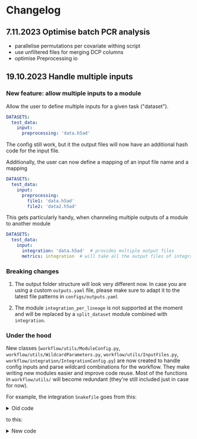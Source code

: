# Changelog

## 7.11.2023 Optimise batch PCR analysis

- parallelise permutations per covariate withing script
- use unfiltered files for merging DCP columns
- optimise Preprocessing io

## 19.10.2023 Handle multiple inputs

### New feature: allow multiple inputs to a module
Allow the user to define multiple inputs for a given task ("dataset").

```yaml
DATASETS:
  test_data:
    input:
      preprocessing: 'data.h5ad'
```

The config still work, but it the output files will now have an additional hash code for the input file.

Additionally, the user can now define a mapping of an input file name and a mapping

```yaml
DATASETS:
  test_data:
    input:
      preprocessing:
        file1: 'data.h5ad'
        file2: 'data2.h5ad'
```


This gets particularly handy, when channeling multiple outputs of a module to another module


```yaml
DATASETS:
  test_data:
    input:
      integration: 'data.h5ad'  # provides multiple output files
      metrics: integration  # will take all the output files of integration as input with human readable input file IDs
```


### Breaking changes

1. The output folder structure will look very different now. In case you are using a custom `outputs.yaml` file, please make sure to adapt it to the latest file patterns in `configs/outputs.yaml`

2. The module `integration_per_lineage` is not supported at the moment and will be replaced by a `split_dataset` module combined with `integration`.

### Under the hood

New classes (`workflow/utils/ModuleConfig.py`, `workflow/utils/WildcardParameters.py`, `workflow/utils/InputFiles.py`, `workflow/integration/IntegrationConfig.py`) are now created to handle config inputs and parse wildcard combinations for the workflow.
They make writing new modules easier and improve code reuse.
Most of the functions in `workflow/utils/` will become redundant (they're still included just in case for now).

For example, the integration `Snakefile` goes from this:

<details>
<summary>Old code</summary>

```python

from utils.misc import all_but, unique_dataframe
from utils.config import get_hyperparams, get_resource, get_params_from_config, set_defaults, get_datasets_for_module, get_for_dataset
from utils.wildcards import expand_per, get_params, get_wildcards, wildcards_to_str
from utils.environments import get_env

module_name = 'integration'
config = set_defaults(config,module_name)
out_dir = Path(config['output_dir']) / module_name
image_dir = Path(config['images']) / module_name

# ... 

parameters = pd.read_table(workflow.source_path('params.tsv'))
parameters['output_type'] = parameters['output_type'].str.split(',')
parameters = get_params_from_config(
    config=get_datasets_for_module(config, module_name),
    module_name=module_name,
    config_params=['methods', 'label', 'batch', 'norm_counts', 'raw_counts'],
    wildcard_names=['dataset', 'method', 'label', 'batch', 'norm_counts', 'raw_counts'],
    defaults=config['defaults'],
    explode_by=['method', 'batch'],
).merge(parameters,on='method')

# subset to datasets that have module defined
parameters = parameters[~parameters['method'].isnull()]

# TODO: remove redundant wildcards
# parameters['label'] = np.where(parameters['use_cell_type'], parameters['label'], 'None')
# parameters = unique_dataframe(parameters)

hyperparams_df = get_hyperparams(config,module_name=module_name)
parameters = parameters.merge(hyperparams_df,on=['dataset', 'method'],how='left')
wildcard_names = ['dataset', 'batch', 'label', 'method', 'hyperparams']

# write hyperparameter mapping
Path(out_dir).mkdir(parents=True, exist_ok=True)
unique_dataframe(
    hyperparams_df[['method', 'hyperparams', 'hyperparams_dict']]
).to_csv(out_dir / 'hyperparams.tsv', sep='\t', index=False)

paramspace = Paramspace(
    parameters[wildcard_names],
    filename_params=['method', 'hyperparams'],
    filename_sep='--',
)
```

</details>


to this:

<details>
<summary>New code</summary>

```python
from utils.environments import get_env
from IntegrationConfig import IntegrationConfig

mcfg = IntegrationConfig(
    module_name='integration',
    config=config,
    parameters=workflow.source_path('params.tsv'),
    config_params=['methods', 'batch', 'label', 'norm_counts', 'raw_counts'],
    wildcard_names=['method', 'batch', 'label'],
    rename_config_params={'methods': 'method'},
    explode_by=['method', 'batch'],
)

out_dir = mcfg.out_dir
image_dir = mcfg.image_dir
paramspace = mcfg.get_paramspace()
```
</details>
